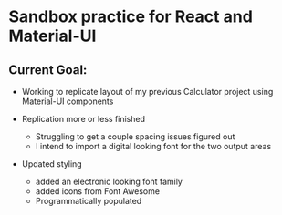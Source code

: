 # Sandbox practice for React and Material-UI

## Current Goal:

- Working to replicate layout of my previous Calculator project using Material-UI components

- Replication more or less finished

  - Struggling to get a couple spacing issues figured out
  - I intend to import a digital looking font for the two output areas

- Updated styling
  - added an electronic looking font family
  - added icons from Font Awesome
  - Programmatically populated <CalculatorButtonArea>
